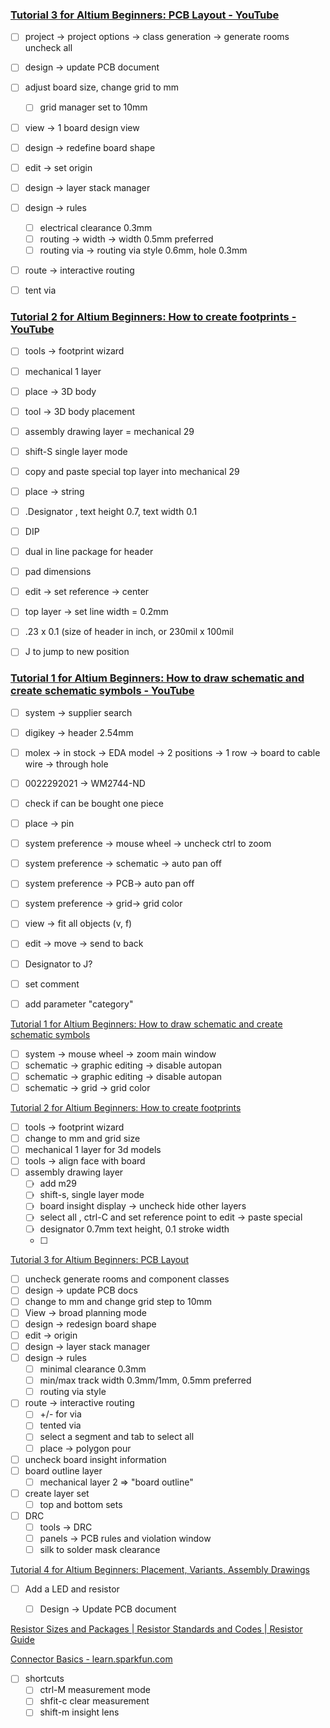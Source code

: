### [Tutorial 3 for Altium Beginners: PCB Layout - YouTube](https://www.youtube.com/watch?v=2I2TX3RLEGM)
-   [ ] project → project options → class generation → generate rooms uncheck all
-   [ ] design → update PCB document
-   [ ] adjust board size, change grid to mm
    -   [ ] grid manager set to 10mm
-   [ ] view → 1 board design view
-   [ ] design → redefine board shape
-   [ ] edit → set origin
-   [ ] design → layer stack manager
-   [ ] design → rules
    -   [ ] electrical clearance 0.3mm
    -   [ ] routing → width → width 0.5mm preferred
    -   [ ] routing via → routing via style 0.6mm, hole 0.3mm
-   [ ] route → interactive routing
-   [ ] tent via


### [Tutorial 2 for Altium Beginners: How to create footprints - YouTube](https://www.youtube.com/watch?v=wxYbIGV9_CY&t=552s)

-   [ ] tools → footprint wizard
-   [ ] mechanical 1 layer
-   [ ] place → 3D body
-   [ ] tool → 3D body placement
-   [ ] assembly drawing layer = mechanical 29
-   [ ] shift-S single layer mode
-   [ ] copy and paste special top layer into mechanical 29
-   [ ] place → string
-   [ ] .Designator , text height 0.7, text width 0.1
-   [ ] DIP
-   [ ] dual in line package for header
-   [ ] pad dimensions
-   [ ] edit → set reference → center
-   [ ] top layer → set line width = 0.2mm
-   [ ] .23 x 0.1 (size of header in inch, or 230mil x 100mil
-   [ ] J to jump to new position



### [Tutorial 1 for Altium Beginners: How to draw schematic and create schematic symbols - YouTube](https://www.youtube.com/watch?v=KpgTud1iQ-4)
-   [ ] system → supplier search
-   [ ] digikey → header 2.54mm
-   [ ] molex → in stock → EDA model → 2 positions → 1 row → board to cable wire → through hole
-   [ ] 0022292021 → WM2744-ND
-   [ ] check if can be bought one piece
-   [ ] place → pin
-   [ ] system preference → mouse wheel → uncheck ctrl to zoom
-   [ ] system preference → schematic → auto pan off
-   [ ] system preference → PCB→ auto pan off
-   [ ] system preference → grid→ grid color
-   [ ] view → fit all objects (v, f)
-   [ ] edit → move → send to back
-   [ ] Designator to J?
-   [ ] set comment
-   [ ] add parameter "category"



[Tutorial 1 for Altium Beginners: How to draw schematic and create schematic symbols](https://www.youtube.com/watch?v=KpgTud1iQ-4)

-   [ ] system → mouse wheel → zoom main window
-   [ ] schematic → graphic editing → disable autopan
-   [ ] schematic → graphic editing → disable autopan
-   [ ] schematic → grid → grid color

[Tutorial 2 for Altium Beginners: How to create footprints](https://www.youtube.com/watch?v=wxYbIGV9_CY&list=RDCMUCJQkHVpk3A8bgDmPlJlOJOA&index=3)

-   [ ] tools → footprint wizard
-   [ ] change to mm and grid size
-   [ ] mechanical 1 layer for 3d models
-   [ ] tools → align face with board
-   [ ] assembly drawing layer
    -   [ ] add m29
    -   [ ] shift-s, single layer mode
    -   [ ] board insight display → uncheck hide other layers
    -   [ ] select all , ctrl-C and set reference point to edit → paste special
    -   [ ] designator 0.7mm text height, 0.1 stroke width
    -   [ ]

[Tutorial 3 for Altium Beginners: PCB Layout](https://www.youtube.com/watch?v=2I2TX3RLEGM&t=2s)

-   [ ] uncheck generate rooms and component classes
-   [ ] design → update PCB docs
-   [ ] change to mm and change grid step to 10mm
-   [ ] View → broad planning mode
-   [ ] design → redesign board shape
-   [ ] edit → origin
-   [ ] design → layer stack manager
-   [ ] design → rules
    -   [ ] minimal clearance 0.3mm
    -   [ ] min/max track width 0.3mm/1mm, 0.5mm preferred
    -   [ ] routing via style
-   [ ] route → interactive routing
    -   [ ] +/- for via
    -   [ ] tented via
    -   [ ] select a segment and tab to select all
    -   [ ] place → polygon pour
-   [ ] uncheck board insight information
-   [ ] board outline layer
    -   [ ] mechanical layer 2 ⇒ "board outline"
-   [ ] create layer set
    -   [ ] top and bottom sets
-   [ ] DRC
    -   [ ] tools → DRC
    -   [ ] panels → PCB rules and violation window
    -   [ ] silk to solder mask clearance

[Tutorial 4 for Altium Beginners: Placement, Variants, Assembly Drawings](https://www.youtube.com/watch?v=L36KicrU45Q)

-   [ ] Add a LED and resistor
    -   [ ] Design → Update PCB document


[Resistor Sizes and Packages | Resistor Standards and Codes | Resistor Guide](https://eepower.com/resistor-guide/resistor-standards-and-codes/resistor-sizes-and-packages/#)

[Connector Basics - learn.sparkfun.com](https://learn.sparkfun.com/tutorials/connector-basics/all)

-   [ ] shortcuts
    -   [ ] ctrl-M measurement mode
    -   [ ] shfit-c clear measurement
    -   [ ] shift-m insight lens
